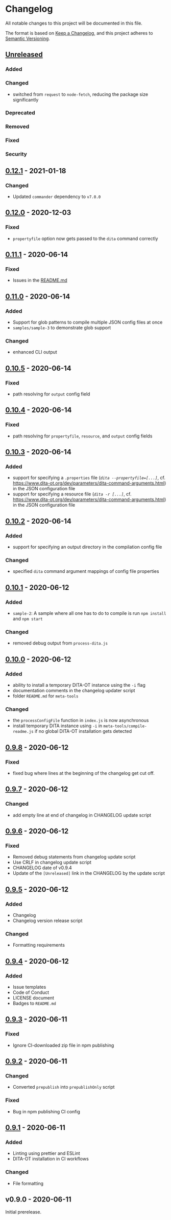 # Changelog

All notable changes to this project will be documented in this file.

The format is based on [Keep a Changelog](https://keepachangelog.com/en/1.0.0/),
and this project adheres to [Semantic Versioning](https://semver.org/spec/v2.0.0.html).

## [Unreleased]
### Added
### Changed
- switched from `request` to `node-fetch`, reducing the package size significantly
### Deprecated
### Removed
### Fixed
### Security
## [0.12.1] - 2021-01-18
### Changed
- Updated `commander` dependency to `v7.0.0`
## [0.12.0] - 2020-12-03

### Fixed

-   `propertyfile` option now gets passed to the `dita` command correctly

## [0.11.1] - 2020-06-14

### Fixed

-   Issues in the [README.md](README.md)

## [0.11.0] - 2020-06-14

### Added

-   Support for glob patterns to compile multiple JSON config files at once
-   `samples/sample-3` to demonstrate glob support

### Changed

-   enhanced CLI output

## [0.10.5] - 2020-06-14

### Fixed

-   path resolving for `output` config field

## [0.10.4] - 2020-06-14

### Fixed

-   path resolving for `propertyfile`, `resource`, and `output` config fields

## [0.10.3] - 2020-06-14

### Added

-   support for specifying a `.properties` file (_`dita --propertyfile=[...]`_, cf. https://www.dita-ot.org/dev/parameters/dita-command-arguments.html) in the JSON configuration file
-   support for specifying a resource file (_`dita -r [...]`_, cf. https://www.dita-ot.org/dev/parameters/dita-command-arguments.html) in the JSON configuration file

## [0.10.2] - 2020-06-14

### Added

-   support for specifying an output directory in the compilation config file

### Changed

-   specified `dita` command argument mappings of config file properties

## [0.10.1] - 2020-06-12

### Added

-   `sample-2`: A sample where all one has to do to compile is run `npm install` and `npm start`

### Changed

-   removed debug output from `process-dita.js`

## [0.10.0] - 2020-06-12

### Added

-   ability to install a temporary DITA-OT instance using the `-i` flag
-   documentation comments in the changelog updater script
-   folder `README.md` for `meta-tools`

### Changed

-   the `processConfigFile` function in `index.js` is now asynchronous
-   install temporary DITA instance using `-i` in `meta-tools/compile-readme.js` if no global DITA-OT installation gets detected

## [0.9.8] - 2020-06-12

### Fixed

-   fixed bug where lines at the beginning of the changelog get cut off.

## [0.9.7] - 2020-06-12

### Changed

-   add empty line at end of changelog in CHANGELOG update script

## [0.9.6] - 2020-06-12

### Fixed

-   Removed debug statements from changelog update script
-   Use CRLF in changelog update script
-   CHANGELOG date of v0.9.4
-   Update of the `[Unreleased]` link in the CHANGELOG by the update script

## [0.9.5] - 2020-06-12

### Added

-   Changelog
-   Changelog version release script

### Changed

-   Formatting requirements

## [0.9.4] - 2020-06-12

### Added

-   Issue templates
-   Code of Conduct
-   LICENSE document
-   Badges to `README.md`

## [0.9.3] - 2020-06-11

### Fixed

-   Ignore CI-downloaded zip file in npm publishing

## [0.9.2] - 2020-06-11

### Changed

-   Converted `prepublish` into `prepublishOnly` script

### Fixed

-   Bug in npm publishing CI config

## [0.9.1] - 2020-06-11

### Added

-   Linting using prettier and ESLint
-   DITA-OT installation in CI workflows

### Changed

-   File formatting

## v0.9.0 - 2020-06-11

Initial prerelease.

[unreleased]: https://github.com/fliegwerk/dita-ot-helper/compare/v0.11.1...HEAD
[0.9.1]: https://github.com/fliegwerk/dita-ot-helper/compare/v0.9.0...v0.9.1
[0.9.2]: https://github.com/fliegwerk/dita-ot-helper/compare/v0.9.1...v0.9.2
[0.9.3]: https://github.com/fliegwerk/dita-ot-helper/compare/v0.9.2...v0.9.3
[0.9.4]: https://github.com/fliegwerk/dita-ot-helper/compare/v0.9.3...v0.9.4
[0.9.5]: https://github.com/fliegwerk/dita-ot-helper/compare/v0.9.4...v0.9.5
[0.9.6]: https://github.com/fliegwerk/dita-ot-helper/compare/v0.9.5...v0.9.6
[0.9.7]: https://github.com/fliegwerk/dita-ot-helper/compare/v0.9.6...v0.9.7
[0.9.8]: https://github.com/fliegwerk/dita-ot-helper/compare/v0.9.7...v0.9.8
[0.10.0]: https://github.com/fliegwerk/dita-ot-helper/compare/v0.9.8...v0.10.0
[0.10.1]: https://github.com/fliegwerk/dita-ot-helper/compare/v0.10.0...v0.10.1
[0.10.2]: https://github.com/fliegwerk/dita-ot-helper/compare/v0.10.1...v0.10.2
[0.10.3]: https://github.com/fliegwerk/dita-ot-helper/compare/v0.10.2...v0.10.3
[0.10.4]: https://github.com/fliegwerk/dita-ot-helper/compare/v0.10.3...v0.10.4
[0.10.5]: https://github.com/fliegwerk/dita-ot-helper/compare/v0.10.4...v0.10.5
[0.11.0]: https://github.com/fliegwerk/dita-ot-helper/compare/v0.10.5...v0.11.0
[0.11.1]: https://github.com/fliegwerk/dita-ot-helper/compare/v0.11.0...v0.11.1
[0.12.0]: https://github.com/fliegwerk/dita-ot-helper/compare/v0.11.1...v0.12.0
[0.12.1]: https://github.com/fliegwerk/dita-ot-helper/compare/v0.12.0...v0.12.1
